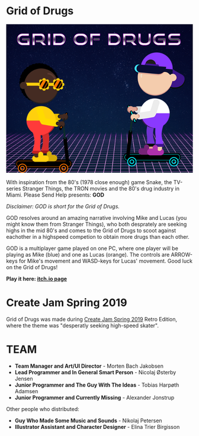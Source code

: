 # Grid of Drugs

![](https://github.com/NicEastvillage/CreateJam19S/blob/master/Assets/Sprites/Clickbait.png)

With inspiration from the 80's (1978 close enough) game Snake, the TV-series Stranger Things, the TRON movies and the 80's drug industry in Miami.
Please Send Help presents: **GOD**

*Disclaimer: GOD is short for the Grid of Drugs.*

GOD resolves around an amazing narrative involving Mike and Lucas (you might know them from Stranger Things), who both desprately are seeking highs in the mid 80's and comes to the Grid of Drugs to scoot against eachother in a highspeed competion to obtain more drugs than each other.

GOD is a multiplayer game played on one PC, where one player will be playing as Mike (blue) and one as Lucas (orange). The controls are ARROW-keys for Mike's movement and WASD-keys for Lucas' movement. Good luck on the Grid of Drugs!

**Play it here: [itch.io page](https://moistmonday.itch.io/grid-of-drugs)**

# Create Jam Spring 2019

Grid of Drugs was made during [Create Jam Spring 2019](https://itch.io/jam/create-jam-spring-2019) Retro Edition, where the theme was "desperatly seeking high-speed skater".

# TEAM

- **Team Manager and Art/UI Director**  -  Morten Bach Jakobsen
- **Lead Programmer and In General Smart Person** -  Nicolaj Østerby Jensen
- **Junior Programmer and The Guy With The Ideas** - Tobias Harpøth Adamsen  
- **Junior Programmer and Currently Missing** - Alexander Jonstrup

Other people who distributed:

- **Guy Who Made Some Music and Sounds** - Nikolaj Petersen
- **Illustrator Assistant and Character Designer** -  Elina Trier Birgisson
